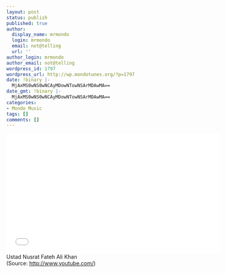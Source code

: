 ```yaml
---
layout: post
status: publish
published: true
author:
  display_name: mrmondo
  login: mrmondo
  email: not@telling
  url: ''
author_login: mrmondo
author_email: not@telling
wordpress_id: 1797
wordpress_url: http://wp.mondotunes.org/?p=1797
date: !binary |-
  MjAxMS0wNS0wNCAyMDowNTowNSArMDAwMA==
date_gmt: !binary |-
  MjAxMS0wNS0wNCAyMDowNTowNSArMDAwMA==
categories:
- Mondo Music
tags: []
comments: []
---
```

<iframe width="560" height="315" src="//www.youtube.com/embed/lJGhOFY9OZM" frameborder="0"> </iframe>
Ustad Nusrat Fateh Ali Khan
<div class="attribution">(<span>Source:</span> <a href="http://www.youtube.com/">http://www.youtube.com/</a>)</div>
